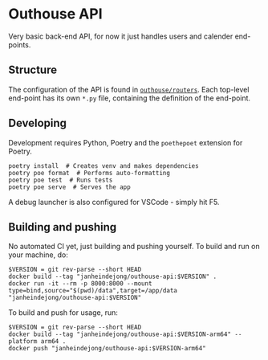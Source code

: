 # Outhouse API

Very basic back-end API, for now it just handles users and calender end-points. 

## Structure 

The configuration of the API is found in [`outhouse/routers`](./outhouse/routers/). Each top-level end-point has its own `*.py` file, containing the definition of the end-point. 

## Developing 

Development requires Python, Poetry and the `poethepoet` extension for Poetry. 

```
poetry install  # Creates venv and makes dependencies
poetry poe format  # Performs auto-formatting 
poetry poe test  # Runs tests 
poetry poe serve  # Serves the app
```

A debug launcher is also configured for VSCode - simply hit F5. 

## Building and pushing 

No automated CI yet, just building and pushing yourself. To build and run on your machine, do: 

```
$VERSION = git rev-parse --short HEAD
docker build --tag "janheindejong/outhouse-api:$VERSION" .
docker run -it --rm -p 8000:8000 --mount type=bind,source="$(pwd)/data",target=/app/data "janheindejong/outhouse-api:$VERSION"
```

To build and push for usage, run:

``` 
$VERSION = git rev-parse --short HEAD
docker build --tag "janheindejong/outhouse-api:$VERSION-arm64" --platform arm64 .
docker push "janheindejong/outhouse-api:$VERSION-arm64"
```
